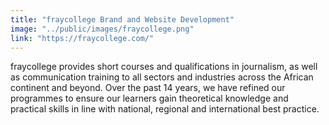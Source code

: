 ```yaml
---
title: "fraycollege Brand and Website Development"
image: "../public/images/fraycollege.png"
link: "https://fraycollege.com/"
---
```


fraycollege provides short courses and qualifications in journalism, as well as communication training to all sectors and industries across the African continent and beyond. Over the past 14 years, we have refined our programmes to ensure our learners gain theoretical knowledge and practical skills in line with national, regional and international best practice.
